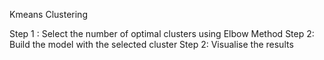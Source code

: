 Kmeans Clustering

Step 1 : Select the number of optimal clusters using Elbow Method
Step 2: Build the model with the selected cluster
Step 2: Visualise the results
